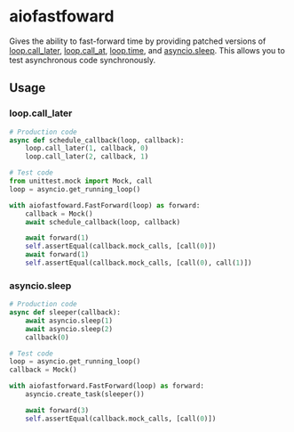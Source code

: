 # aiofastfoward

Gives the ability to fast-forward time by providing patched versions of [loop.call_later](https://docs.python.org/3/library/asyncio-eventloop.html#asyncio.loop.call_later), [loop.call_at](https://docs.python.org/3/library/asyncio-eventloop.html#asyncio.loop.call_at), [loop.time](https://docs.python.org/3/library/asyncio-eventloop.html#asyncio.loop.time), and [asyncio.sleep](https://docs.python.org/3/library/asyncio-task.html#asyncio.sleep). This allows you to test asynchronous code synchronously.


## Usage

### loop.call_later

```python
# Production code
async def schedule_callback(loop, callback):
    loop.call_later(1, callback, 0)
    loop.call_later(2, callback, 1)

# Test code
from unittest.mock import Mock, call
loop = asyncio.get_running_loop()

with aiofastfoward.FastForward(loop) as forward:
    callback = Mock()
    await schedule_callback(loop, callback)

    await forward(1)
    self.assertEqual(callback.mock_calls, [call(0)])
    await forward(1)
    self.assertEqual(callback.mock_calls, [call(0), call(1)])
```


### asyncio.sleep

```python
# Production code
async def sleeper(callback):
    await asyncio.sleep(1)
    await asyncio.sleep(2)
    callback(0)

# Test code
loop = asyncio.get_running_loop()
callback = Mock()

with aiofastforward.FastForward(loop) as forward:
    asyncio.create_task(sleeper())

    await forward(3)
    self.assertEqual(callback.mock_calls, [call(0)])
```
